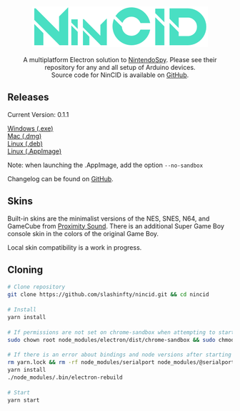 <p align="center">
<img src="docs/nincid.png"><br><br>
A multiplatform Electron solution to <a href="https://github.com/jaburns/NintendoSpy">NintendoSpy</a>. Please see their repository for any and all setup of Arduino devices.<br>
Source code for NinCID is available on <a href="https://github.com/slashinfty/nincid">GitHub</a>.
</p>

## Releases

Current Version: 0.1.1

<a href="https://github.com/slashinfty/nincid/releases/latest/download/NinCID_Setup_0.1.1.exe">Windows (.exe)</a><br>
<a href="https://github.com/slashinfty/nincid/releases/latest/download/NinCID-0.1.1.dmg">Mac (.dmg)</a><br>
<a href="https://github.com/slashinfty/nincid/releases/latest/download/nincid_0.1.1_amd64.deb">Linux (.deb)</a><br>
<a href="https://github.com/slashinfty/nincid/releases/latest/download/NinCID-0.1.1.AppImage">Linux (.AppImage)</a>

Note: when launching the .AppImage, add the option `--no-sandbox`

Changelog can be found on [GitHub](changelog.md).

## Skins
Built-in skins are the minimalist versions of the NES, SNES, N64, and GameCube from [Proximity Sound](https://proximitysound.com/skins/). There is an additional Super Game Boy console skin in the colors of the original Game Boy.

Local skin compatibility is a work in progress.

## Cloning
```bash
# Clone repository
git clone https://github.com/slashinfty/nincid.git && cd nincid

# Install
yarn install

# If permissions are not set on chrome-sandbox when attempting to start
sudo chown root node_modules/electron/dist/chrome-sandbox && sudo chmod 4755 node_modules/electron/dist/chrome-sandbox

# If there is an error about bindings and node versions after starting
rm yarn.lock && rm -rf node_modules/serialport node_modules/@serialport
yarn install
./node_modules/.bin/electron-rebuild

# Start
yarn start
```